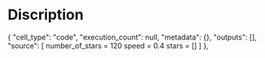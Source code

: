 # Discription
  {
   "cell_type": "code",
   "execution_count": null,
   "metadata": {},
   "outputs": [],
   "source": [
   number_of_stars = 120
speed = 0.4
stars = []
]
  },

